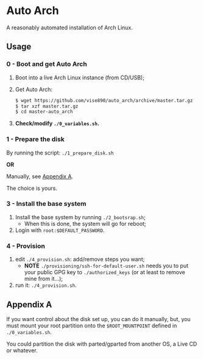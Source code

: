 # Auto Arch

A reasonably automated installation of Arch Linux.

## Usage

### 0 - Boot and get Auto Arch

1. Boot into a live Arch Linux instance (from CD/USB);

2. Get Auto Arch:

   ```bash
   $ wget https://github.com/vise890/auto_arch/archive/master.tar.gz
   $ tar xzf master.tar.gz
   $ cd master-auto_arch
   ```
3. **Check/modify `./0_variables.sh`.**


### 1 - Prepare the disk

By running the script: `./1_prepare_disk.sh`

**OR**

Manually, see [Appendix A](#appendix-a).

The choice is yours.


### 3 - Install the base system

1. Install the base system by running `./2_bootsrap.sh`;
   - When this is done, the system will go for reboot;
2. Login with `root:$DEFAULT_PASSWORD`.


### 4 - Provision

1. edit `./4_provision.sh`: add/remove steps you want;
   - **NOTE** `./provisioning/ssh-for-default-user.sh` needs you to put your
     public GPG key to `./authorized_keys` (or at least to remove mine from
     it...);
2. run it: `./4_provision.sh`.


## Appendix A

If you want control about the disk set up, you can do it manually, but, you
must mount your root partition onto the `$ROOT_MOUNTPOINT` defined in
`./0_variables.sh`.

You could partition the disk with parted/gparted from another OS, a Live CD or
whatever.

